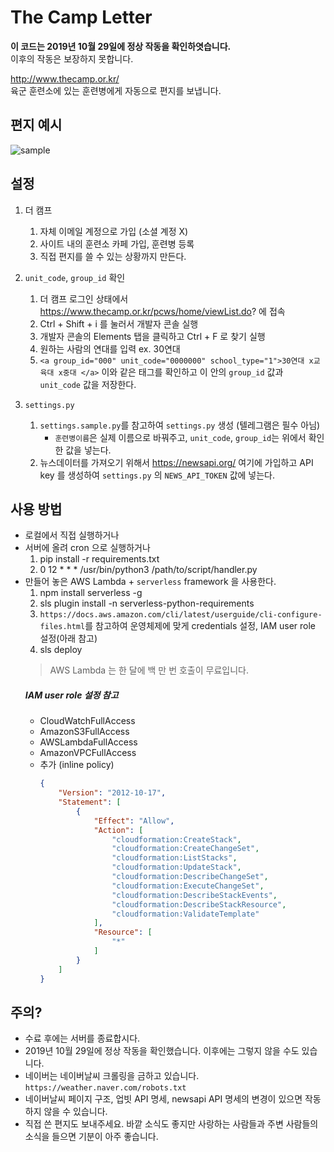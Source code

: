 # The Camp Letter
**이 코드는 2019년 10월 29일에 정상 작동을 확인하엿습니다.**  
이후의 작동은 보장하지 못합니다.

http://www.thecamp.or.kr/  
육군 훈련소에 있는 훈련병에게 자동으로 편지를 보냅니다.  


## 편지 예시
![sample](https://user-images.githubusercontent.com/48249622/54866992-b5290480-4dbe-11e9-96e1-2e6a65a2ce1b.PNG)
 

## 설정
1. 더 캠프
    1. 자체 이메일 계정으로 가입 (소셜 계정 X)
    2. 사이트 내의 훈련소 카페 가입, 훈련병 등록
    3. 직접 편지를 쓸 수 있는 상황까지 만든다.

1. `unit_code`, `group_id` 확인
    1. 더 캠프 로그인 상태에서 https://www.thecamp.or.kr/pcws/home/viewList.do? 에 접속
    2. Ctrl + Shift + i 를 눌러서 개발자 콘솔 실행
    3. 개발자 콘솔의 Elements 탭을 클릭하고 Ctrl + F 로 찾기 실행
    4. 원하는 사람의 연대를 입력 ex. 30연대 
    5. `<a group_id="000" unit_code="0000000" school_type="1">30연대 x교육대 x중대 </a>` 이와 같은 태그를 확인하고
    이 안의 `group_id` 값과 `unit_code` 값을 저장한다.
     
1. `settings.py`
    1. `settings.sample.py`를 참고하여 `settings.py` 생성
    (텔레그램은 필수 아님)
        - `훈련병이름`은 실제 이름으로 바꿔주고, `unit_code`, `group_id`는 위에서 확인한 값을 넣는다. 
    1. 뉴스데이터를 가져오기 위해서 
    https://newsapi.org/ 여기에 가입하고 API key 를 생성하여
    `settings.py` 의 `NEWS_API_TOKEN` 값에 넣는다.

## 사용 방법
- 로컬에서 직접 실행하거나
- 서버에 올려 cron 으로 실행하거나  
    1. pip install -r requirements.txt
    1.  0 12 * * * /usr/bin/python3 /path/to/script/handler.py
- 만들어 놓은 AWS Lambda + `serverless` framework 을 사용한다.
    1. npm install serverless -g
    1. sls plugin install -n serverless-python-requirements
    1. `https://docs.aws.amazon.com/cli/latest/userguide/cli-configure-files.html`를 참고하여
    운영체제에 맞게 credentials 설정, IAM user role 설정(아래 참고)
    1. sls deploy
    > AWS Lambda 는 한 달에 백 만 번 호출이 무료입니다.
    ##### IAM user role 설정 참고
    - CloudWatchFullAccess
    - AmazonS3FullAccess
    - AWSLambdaFullAccess
    - AmazonVPCFullAccess
    - 추가 (inline policy)
        ```json
        {
            "Version": "2012-10-17",
            "Statement": [
                {
                    "Effect": "Allow",
                    "Action": [
                        "cloudformation:CreateStack",
                        "cloudformation:CreateChangeSet",
                        "cloudformation:ListStacks",
                        "cloudformation:UpdateStack",
                        "cloudformation:DescribeChangeSet",
                        "cloudformation:ExecuteChangeSet",
                        "cloudformation:DescribeStackEvents",
                        "cloudformation:DescribeStackResource",
                        "cloudformation:ValidateTemplate"
                    ],
                    "Resource": [
                        "*"
                    ]
                }
            ]
        }
        ```

## 주의?
- 수료 후에는 서버를 종료합시다.
- 2019년 10월 29일에 정상 작동을 확인했습니다. 이후에는 그렇지 않을 수도 있습니다.
- 네이버는 네이버날씨 크롤링을 금하고 있습니다. `https://weather.naver.com/robots.txt`
- 네이버날씨 페이지 구조, 업빗 API 명세, newsapi API 명세의 변경이 있으면 작동하지 않을 수 있습니다.  
- 직접 쓴 편지도 보내주세요. 바깥 소식도 좋지만 사랑하는 사람들과 주변 사람들의 소식을 들으면 기분이 아주 좋습니다.
